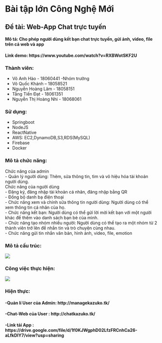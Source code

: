 <h1>Bài tập lớn Công Nghệ Mới</h2>
<h2>Đề tài: Web-App Chat trực tuyến</h4>
<h4>Mô tả: Cho phép người dùng kết bạn chat trực tuyến, gửi ảnh, video, file trên cả web và app</h4>
<h4>Link demo: https://www.youtube.com/watch?v=RXBWotSKF2U</h4>
<h3>Thành viên:</h3>
<ul>
    <li>Võ Anh Hào - 18060441 -Nhóm trưởng</li>
    <li>Võ Quốc Khánh – 18058521</li>
    <li>Nguyễn Hoàng Lâm - 18058151</li>
    <li>Tằng Tiến Đạt - 18061351</li>
    <li>Nguyễn Thị Hoàng Nhi - 18068061</li>
</ul>
<h3>Sử dụng:</h3>
<ul>
    <li>Springboot</li>
    <li>NodeJS</li>
    <li>ReactNative</li>
    <li>AWS: EC2,DynamoDB,S3,RDS(MySQL)</li>
    <li>Firebase</li>
    <li>Docker</li>
</ul>
<h3>Mô tả chức năng:</h3>
    Chức năng của admin<br>
    -	Quản lý người dùng: Thêm, sửa thông tin, tìm và vô hiệu hóa tài khoản người dùng. <br>
    Chức năng của người dùng<br>
    -	Đăng ký, đăng nhập tài khoản cá nhân, đăng nhập bằng QR<br>
    -	Đồng bộ danh bạ điện thoại<br>
    -	Chức năng xem và chính sửa thông tin người dùng: Người dùng có thể xem thông tin cá nhân của họ.<br>
    -	Chức năng kết bạn: Người dùng có thể gửi lời mời kết bạn với một người khác để thêm vào danh sách bạn bè của mình.<br>
    -	Chức năng tạo nhóm nhiều người: Người dùng có thể tạo ra một nhóm từ 2 thành viên trở lên để nhắn tin và trò chuyện cùng nhau. <br>
    -	Chức năng gửi tin nhắn văn bản, hình ảnh, video, file, emotion<br>
 <h3>Mô tả cấu trúc:</h3>
 <img stype="width:100%" src="https://f21-group-zf.zdn.vn/87420a5f2ab8c5e69ca9/870187592873686281"/>

 <h3>Công việc thực hiện:</h3>
 <img stype="width:100%" src="https://f20-group-zf.zdn.vn/9d94b40793e07cbe25f1/2720770291136375942"/>


<h3>Hiện thực:</h3>
<h4>-Quản lí User của Admin: http://managekazuko.tk/</h4>
<h4>-Chat-Web của User     : http://chatkazuko.tk/</h4>
<h4>-Link tải App          : https://drive.google.com/file/d/1f0KJWgphD02LfzFRCnhCa26-aLfkDIY7/view?usp=sharing</h4>
